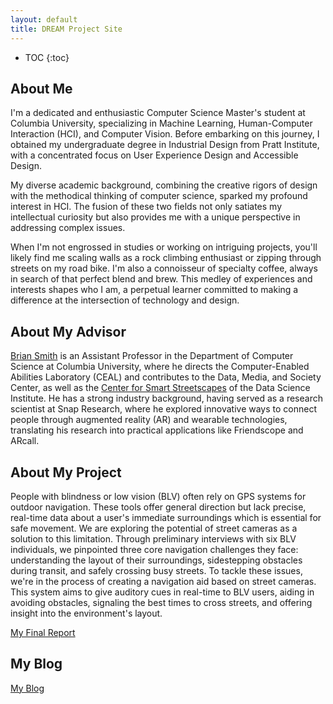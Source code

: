 ```yaml
---
layout: default
title: DREAM Project Site
---
```


* TOC
{:toc}

## About Me
I'm a dedicated and enthusiastic Computer Science Master's student at Columbia University, specializing in Machine Learning, Human-Computer Interaction (HCI), and Computer Vision. Before embarking on this journey, I obtained my undergraduate degree in Industrial Design from Pratt Institute, with a concentrated focus on User Experience Design and Accessible Design.

My diverse academic background, combining the creative rigors of design with the methodical thinking of computer science, sparked my profound interest in HCI. The fusion of these two fields not only satiates my intellectual curiosity but also provides me with a unique perspective in addressing complex issues.

When I'm not engrossed in studies or working on intriguing projects, you'll likely find me scaling walls as a rock climbing enthusiast or zipping through streets on my road bike. I'm also a connoisseur of specialty coffee, always in search of that perfect blend and brew. This medley of experiences and interests shapes who I am, a perpetual learner committed to making a difference at the intersection of technology and design.

## About My Advisor

[Brian Smith](https://www.cs.columbia.edu/~brian/) is an Assistant Professor in the Department of Computer Science at Columbia University, where he directs the Computer-Enabled Abilities Laboratory (CEAL) and contributes to the Data, Media, and Society Center, as well as the [Center for Smart Streetscapes](https://cs3-erc.org/) of the Data Science Institute. He has a strong industry background, having served as a research scientist at Snap Research, where he explored innovative ways to connect people through augmented reality (AR) and wearable technologies, translating his research into practical applications like Friendscope and ARcall.

## About My Project

People with blindness or low vision (BLV) often rely on GPS systems for outdoor navigation. These tools offer general direction but lack precise, real-time data about a user's immediate surroundings which is essential for safe movement. We are exploring the potential of street cameras as a solution to this limitation. Through preliminary interviews with six BLV individuals, we pinpointed three core navigation challenges they face: understanding the layout of their surroundings, sidestepping obstacles during transit, and safely crossing busy streets. To tackle these issues, we're in the process of creating a navigation aid based on street cameras. This system aims to give auditory cues in real-time to BLV users, aiding in avoiding obstacles, signaling the best times to cross streets, and offering insight into the environment's layout.

[My Final Report](files/finalreport.pdf)

## My Blog

[My Blog](blog.html)
